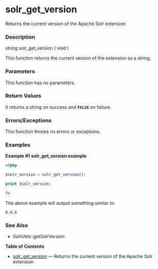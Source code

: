 solr\_get\_version
==================

Returns the current version of the Apache Solr extension

### Description

<span class="type">string</span> <span
class="methodname">solr\_get\_version</span> ( <span
class="methodparam">void</span> )

This function returns the current version of the extension as a string.

### Parameters

This function has no parameters.

### Return Values

It returns a string on success and **`FALSE`** on failure.

### Errors/Exceptions

This function throws no errors or exceptions.

### Examples

**Example \#1 <span class="function">solr\_get\_version</span> example**

``` php
<?php

$solr_version = solr_get_version();

print $solr_version;

?>
```

The above example will output something similar to:

    0.9.6

### See Also

-   <span class="function">SolrUtils::getSolrVersion</span>

**Table of Contents**

-   [solr\_get\_version](/ref/solr.html#solr_get_version) — Returns the
    current version of the Apache Solr extension
